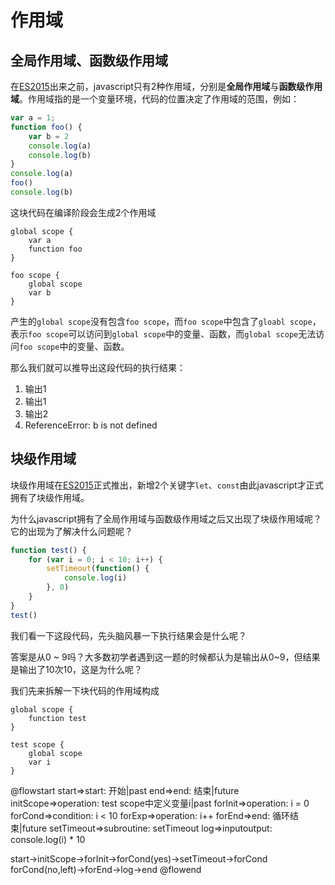 # 作用域

## 全局作用域、函数级作用域

在[ES2015](./es2015)出来之前，javascript只有2种作用域，分别是**全局作用域**与**函数级作用域**。作用域指的是一个变量环境，代码的位置决定了作用域的范围，例如：

```javascript
var a = 1;
function foo() {
    var b = 2
    console.log(a)
    console.log(b)
}
console.log(a)
foo()
console.log(b)
```

这块代码在编译阶段会生成2个作用域

```
global scope {
    var a
    function foo
}

foo scope {
    global scope
    var b
}
```

产生的`global scope`没有包含`foo scope`，而`foo scope`中包含了`gloabl scope`，表示`foo scope`可以访问到`global scope`中的变量、函数，而`global scope`无法访问`foo scope`中的变量、函数。

那么我们就可以推导出这段代码的执行结果：
1. 输出1
2. 输出1
3. 输出2
4. ReferenceError: b is not defined

## 块级作用域

块级作用域在[ES2015](./es2015)正式推出，新增2个关键字`let`、`const`由此javascript才正式拥有了块级作用域。

为什么javascript拥有了全局作用域与函数级作用域之后又出现了块级作用域呢？它的出现为了解决什么问题呢？

```javascript
function test() {
    for (var i = 0; i < 10; i++) {
        setTimeout(function() { 
            console.log(i)
        }, 0)
    }
}
test()
```

我们看一下这段代码，先头脑风暴一下执行结果会是什么呢？

答案是从0 ~ 9吗？大多数初学者遇到这一题的时候都认为是输出从0~9，但结果是输出了10次10，这是为什么呢？

我们先来拆解一下块代码的作用域构成

```
global scope {
    function test
}

test scope {
    global scope
    var i
}
```

@flowstart
start=>start: 开始|past
end=>end: 结束|future
initScope=>operation: test scope中定义变量i|past
forInit=>operation: i = 0
forCond=>condition: i < 10
forExp=>operation: i++
forEnd=>end: 循环结束|future
setTimeout=>subroutine: setTimeout
log=>inputoutput: console.log(i) * 10

start->initScope->forInit->forCond(yes)->setTimeout->forCond
forCond(no,left)->forEnd->log->end
@flowend